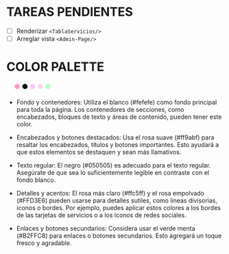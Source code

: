 # TAREAS PENDIENTES

- [ ] Renderizar `<TablaServicios/>`
- [ ] Arreglar vista `<Admin-Page/>`

# COLOR PALETTE

<span style="color:#fefefe;">&#9899;</span>
<span style="color:#ff9abf;">&#9899;</span>
<span style="color:#050505;">&#9899;</span>
<span style="color:#ffc5ff;">&#9899;</span>
<span style="color:#FFD3E6;">&#9899;</span>
<span style="color:#B2FFC8;">&#9899;</span>

- Fondo y contenedores: Utiliza el blanco (#fefefe) como fondo principal para toda la página. Los contenedores de secciones, como encabezados, bloques de texto y áreas de contenido, pueden tener este color.

- Encabezados y botones destacados: Usa el rosa suave (#ff9abf) para resaltar los encabezados, títulos y botones importantes. Esto ayudará a que estos elementos se destaquen y sean más llamativos.

- Texto regular: El negro (#050505) es adecuado para el texto regular. Asegúrate de que sea lo suficientemente legible en contraste con el fondo blanco.

- Detalles y acentos: El rosa más claro (#ffc5ff) y el rosa empolvado (#FFD3E6) pueden usarse para detalles sutiles, como líneas divisorias, iconos o bordes. Por ejemplo, puedes aplicar estos colores a los bordes de las tarjetas de servicios o a los íconos de redes sociales.

- Enlaces y botones secundarios: Considera usar el verde menta (#B2FFC8) para enlaces o botones secundarios. Esto agregará un toque fresco y agradable.
